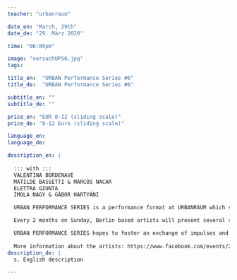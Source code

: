```yaml
---
teacher: "urbanraum"

date_en: "March, 29th"
date_de: "29. März 2020"

time: "06:00pm"

image: "versuchUPS6.jpg"
tags:

title_en:  "URBAN Performance Series #6"
title_de:  "URBAN Performance Series #6"

subtitle_en: ""
subtitle_de: ""

price_en: "EUR 8-12 (sliding scale)"
price_de: "8-12 Euro (sliding scale)"

language_en:
language_de:

description_en: |  
  
  ::: with :::  
  VALENTINA BORDENAVE    
  MATILDE BASSETTI & MARCOS NACAR   
  ELETTRA GIUNTA  
  IMOLA NAGY & GÁBOR HARTYÁNI  

  URBAN PERFORMANCE SERIES is a performance format at URBANRAUM which started one year ago. This program is a collaboration between dancer and choreographer Annukka Hirvonen and URBANRAUM.  

  Every 2 months on Sunday, Berlin based artists will present several short performances (about 20 minutes each). The performances will be staged with minimal technical support, to allow the audience to fully experience their simplicity and rawness. The goal is to provide a new platform for improvisation as the medium and method to actively reflect on different topics through performance. This series is open to artists who work with improvisation and living it on stage as well.  

  URBAN PERFORMANCE SERIES hopes to foster an exchange of impulses and new perspectives between artists and audience.  
  
  More information about the artists: https://www.facebook.com/events/238126290534326/ 
description_de: |
  s. English description

---
```


